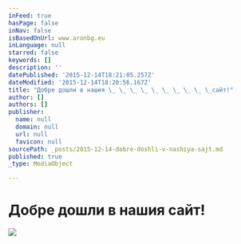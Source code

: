 ```yaml
---
inFeed: true
hasPage: false
inNav: false
isBasedOnUrl: www.aronbg.eu
inLanguage: null
starred: false
keywords: []
description: ''
datePublished: '2015-12-14T18:21:05.257Z'
dateModified: '2015-12-14T18:20:56.167Z'
title: "Добре дошли в нашия \_ \_ \_ \_ \_ \_ \_ \_ \_ \_сайт!"
author: []
authors: []
publisher:
  name: null
  domain: null
  url: null
  favicon: null
sourcePath: _posts/2015-12-14-dobre-doshli-v-nashiya-sajt.md
published: true
_type: MediaObject

---
```

# Добре дошли в нашия                    сайт!
![](https://the-grid-user-content.s3-us-west-2.amazonaws.com/e16d5342-cd2e-4694-92b8-5242d76ca7e7.jpg)